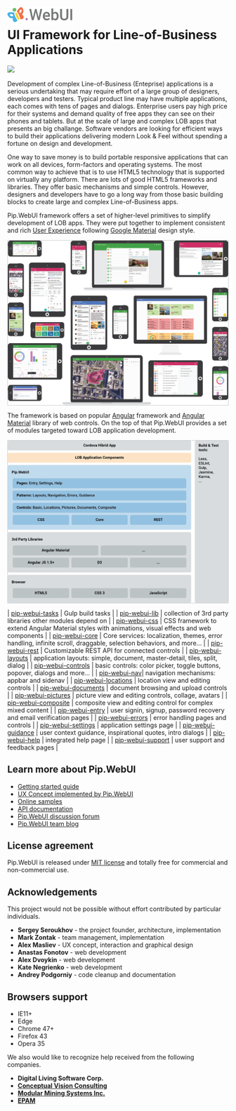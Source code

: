 # <img src="https://github.com/pip-webui/pip-webui/blob/master/doc/Logo.png" alt="Pip.WebUI Logo" style="max-width:30%"> <br/> UI Framework for Line-of-Business Applications 

![](https://img.shields.io/badge/license-MIT-blue.svg)

Development of complex Line-of-Business (Enteprise) applications is a serious undertaking that may require effort 
of a large group of designers, developers and testers. Typical product line may have multiple applications, 
each comes with tens of pages and dialogs. Enterprise users pay high price for their systems and demand quality 
of free apps they can see on their phones and tablets. But at the scale of large and complex LOB apps
that presents an big challange. Software vendors are looking for efficient ways to build
their applications delivering modern Look & Feel without spending a fortune on design and development. 

One way to save money is to build portable responsive applications that can work on all devices, form-factors and 
operating systems. The most common way to achieve that is to use HTML5 technology that is supported on virtually
any platform. There are lots of good HTML5 frameworks and libraries. They offer basic mechanisms and simple controls.
However, designers and developers have to go a long way from those basic building blocks to create
large and complex Line-of-Business apps.

Pip.WebUI framework offers a set of higher-level primitives to simplify development of LOB apps.
They were put together to implement consistent and rich [User Experience](https://github.com/pip-webui/pip-webui-ux)
following [Google Material](https://material.google.com) design style.

<div style="border: 1px solid #ccc">
  <img src="https://github.com/pip-webui/pip-webui/blob/master/doc/WebUI-0.png" alt="Pip.WebUI Overview" style="display:block;">
</div>

The framework is based on popular [Angular](https://angularjs.org) framework 
and [Angular Material](https://material.angularjs.org/latest) library of web controls. On the top of that
Pip.WebUI provides a set of modules targeted toward LOB application development.

<div style="border: 1px solid #ccc">
  <img src="https://github.com/pip-webui/pip-webui/blob/master/doc/WebUI-1.png" alt="Pip.WebUI Structure" style="display:block;">
</div>


| [pip-webui-tasks](https://github.com/pip-webui/pip-webui-tasks) | Gulp build tasks |
| [pip-webui-lib](https://github.com/pip-webui/pip-webui-lib) | collection of 3rd party libraries other modules depend on |
| [pip-webui-css](https://github.com/pip-webui/pip-webui-css) | CSS framework to extend Angular Material styles with animations, visual effects and web components |
| [pip-webui-core](https://github.com/pip-webui/pip-webui-core) | Core services: localization, themes, error handling,
infinite scroll, draggable, selection behaviors, and more... |
| [pip-webui-rest](https://github.com/pip-webui/pip-webui-rest) | Customizable REST API for connected controls |
| [pip-webui-layouts](https://github.com/pip-webui/pip-webui-layouts) | application layouts: simple, document, master-detail, tiles, split, dialog |
| [pip-webui-controls](https://github.com/pip-webui/pip-webui-controls) | basic controls: color picker, toggle buttons, popover, dialogs and more... |
| [pip-webui-nav](https://github.com/pip-webui/pip-webui-nav)| navigation mechanisms: appbar and sidenav |
| [pip-webui-locations](https://github.com/pip-webui/pip-webui-locations) | location view and editing controls |
| [pip-webui-documents](https://github.com/pip-webui/pip-webui-documents) | document browsing and upload controls |
| [pip-webui-pictures](https://github.com/pip-webui/pip-webui-pictures) | picture view and editing controls, collage, avatars |
| [pip-webui-composite](https://github.com/pip-webui/pip-webui-composite) | composite view and editing control for complex mixed content |
| [pip-webui-entry](https://github.com/pip-webui/pip-webui-entry) | user signin, signup, password recovery and email verification pages |
| [pip-webui-errors](https://github.com/pip-webui/pip-webui-errors) | error handling pages and controls |
| [pip-webui-settings](https://github.com/pip-webui/pip-webui-settings) | application settings page |
| [pip-webui-guidance](https://github.com/pip-webui/pip-webui-guidance) | user context guidance, inspirational quotes, intro dialogs |
| [pip-webui-help](https://github.com/pip-webui/pip-webui-help) | integrated help page |
| [pip-webui-support](https://github.com/pip-webui/pip-webui-support) | user support and feedback pages |


## Learn more about Pip.WebUI

- [Getting started guide](https://github.com/pip-webui/pip-webui-sample)
- [UX Concept implemented by Pip.WebUI](https://github.com/pip-webui/pip-webui-ux)
- [Online samples](http://webui.pipdevs.com)
- [API documentation](http://webui-api.pipdevs.com)
- [Pip.WebUI discussion forum](https://groups.google.com/forum/#!forum/pip-webui)
- [Pip.WebUI team blog](https://pip-webui.blogspot.com/)

## License agreement

Pip.WebUI is released under [MIT license](License) and totally free for commercial and non-commercial use.

## Acknowledgements

This project would not be possible without effort contributed by particular individuals.

- **Sergey Seroukhov** - the project founder, architecture, implementation
- **Mark Zontak** - team management, implementation
- **Alex Masliev** - UX concept, interaction and graphical design
- **Anastas Fonotov** - web development
- **Alex Dvoykin** - web development
- **Kate Negrienko** - web development
- **Andrey Podgorniy** - code cleanup and documentation

## Browsers support
 * IE11+
 * Edge
 * Chrome 47+
 * Firefox 43
 * Opera 35

We also would like to recognize help received from the following companies.

- **Digital Living Software Corp.**
- [**Conceptual Vision Consulting**](http://www.conceptualvisionconsulting.com)
- [**Modular Mining Systems Inc.**](http://www.mmsi.com)
- [**EPAM**](http://www.epam.com)
